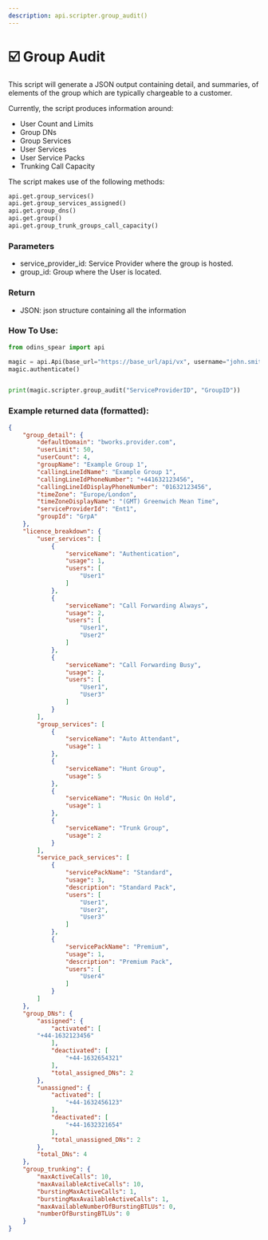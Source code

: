 ```yaml
---
description: api.scripter.group_audit()
---
```


# ☑️ Group Audit

This script will  generate a JSON output containing detail, and summaries, of elements of the group which are typically chargeable to a customer.

Currently, the script produces information around:

* User Count and Limits
* Group DNs
* Group Services
* User Services
* User Service Packs
* Trunking Call Capacity

The script makes use of the following methods:

```python
api.get.group_services()
api.get.group_services_assigned()
api.get.group_dns()
api.get.group()
api.get.group_trunk_groups_call_capacity()
```

### Parameters&#x20;

* service\_provider\_id: Service Provider where the group is hosted.
* group\_id: Group where the User is located.

### Return

* JSON: json structure containing all the information

### How To Use:

```python
from odins_spear import api

magic = api.Api(base_url="https://base_url/api/vx", username="john.smith", password="ODIN_INSTANCE_1")
magic.authenticate()


print(magic.scripter.group_audit("ServiceProviderID", "GroupID"))
```

### Example returned data (formatted):

```json
{
    "group_detail": {
        "defaultDomain": "bworks.provider.com",
        "userLimit": 50,
        "userCount": 4,
        "groupName": "Example Group 1",
        "callingLineIdName": "Example Group 1",
        "callingLineIdPhoneNumber": "+441632123456",
        "callingLineIdDisplayPhoneNumber": "01632123456",
        "timeZone": "Europe/London",
        "timeZoneDisplayName": "(GMT) Greenwich Mean Time",
        "serviceProviderId": "Ent1",
        "groupId": "GrpA"
    },
    "licence_breakdown": {
        "user_services": [
            {
                "serviceName": "Authentication",
                "usage": 1,
                "users": [
                    "User1"
                ]
            },
            {
                "serviceName": "Call Forwarding Always",
                "usage": 2,
                "users": [
                    "User1",
                    "User2"
                ]
            },
            {
                "serviceName": "Call Forwarding Busy",
                "usage": 2,
                "users": [
                    "User1",
                    "User3"
                ]
            }
        ],
        "group_services": [
            {
                "serviceName": "Auto Attendant",
                "usage": 1
            },
            {
                "serviceName": "Hunt Group",
                "usage": 5
            },
            {
                "serviceName": "Music On Hold",
                "usage": 1
            },
            {
                "serviceName": "Trunk Group",
                "usage": 2
            }
        ],
        "service_pack_services": [
            {
                "servicePackName": "Standard",
                "usage": 3,
                "description": "Standard Pack",
                "users": [
                    "User1",
                    "User2",
                    "User3"
                ]
            },
            {
                "servicePackName": "Premium",
                "usage": 1,
                "description": "Premium Pack",
                "users": [
                    "User4"
                ]
            }
        ]
    },
    "group_DNs": {
        "assigned": {
            "activated": [
		"+44-1632123456"
            ],
            "deactivated": [
                "+44-1632654321"
            ],
            "total_assigned_DNs": 2
        },
        "unassigned": {
            "activated": [
                "+44-1632456123"
            ],
            "deactivated": [
                "+44-1632321654"
            ],
            "total_unassigned_DNs": 2
        },
        "total_DNs": 4
    },
    "group_trunking": {
        "maxActiveCalls": 10,
        "maxAvailableActiveCalls": 10,
        "burstingMaxActiveCalls": 1,
        "burstingMaxAvailableActiveCalls": 1,
        "maxAvailableNumberOfBurstingBTLUs": 0,
        "numberOfBurstingBTLUs": 0
    }
}
```

